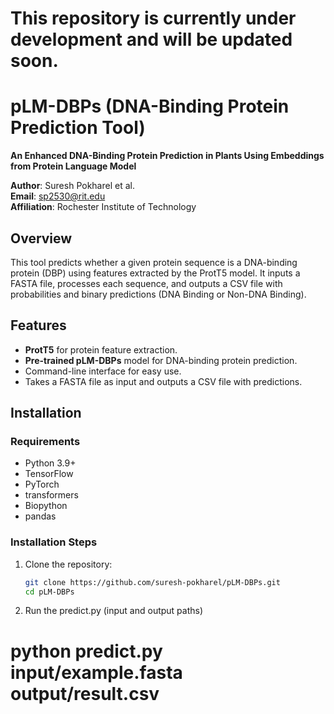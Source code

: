 # This repository is currently under development and will be updated soon.


# pLM-DBPs (DNA-Binding Protein Prediction Tool)
**An Enhanced DNA-Binding Protein Prediction in Plants Using Embeddings from Protein Language Model**


**Author**: Suresh Pokharel et al.  
**Email**: [sp2530@rit.edu](mailto:sp2530@rit.edu)  
**Affiliation**: Rochester Institute of Technology  

## Overview

This tool predicts whether a given protein sequence is a DNA-binding protein (DBP) using features extracted by the ProtT5 model. It inputs a FASTA file, processes each sequence, and outputs a CSV file with probabilities and binary predictions (DNA Binding or Non-DNA Binding).

## Features

- **ProtT5** for protein feature extraction.
- **Pre-trained pLM-DBPs** model for DNA-binding protein prediction.
- Command-line interface for easy use.
- Takes a FASTA file as input and outputs a CSV file with predictions.

## Installation

### Requirements

- Python 3.9+
- TensorFlow
- PyTorch
- transformers
- Biopython
- pandas

### Installation Steps

1. Clone the repository:
   ```bash
   git clone https://github.com/suresh-pokharel/pLM-DBPs.git
   cd pLM-DBPs

2. Run the predict.py (input and output paths)
# python predict.py input/example.fasta output/result.csv
